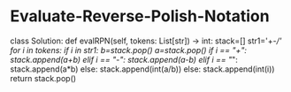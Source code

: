 # Evaluate-Reverse-Polish-Notation

class Solution:
    def evalRPN(self, tokens: List[str]) -> int:
        stack=[]
        str1='+-*/'
        for i in tokens:
            if i in str1:
                b=stack.pop()
                a=stack.pop()
                if i == "+":
                    stack.append(a+b)
                elif i == "-":
                    stack.append(a-b)
                elif i == "*":
                    stack.append(a*b)
                else:
                    stack.append(int(a/b))
            else:
                stack.append(int(i))
        return stack.pop()
